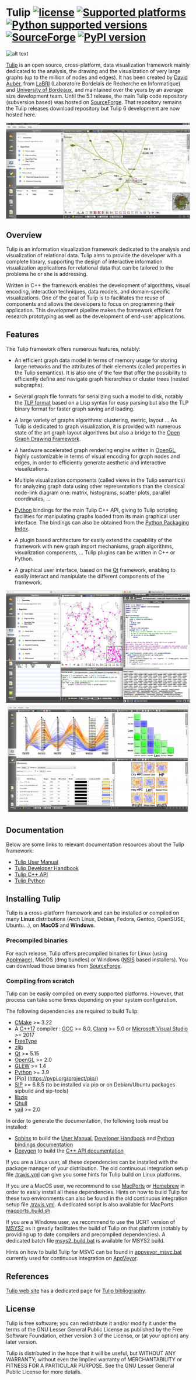 # Tulip [![license](https://img.shields.io/badge/license-LGPL_3.0-blue)](https://www.gnu.org/licenses/lgpl-3.0.html) [![Supported platforms](https://img.shields.io/badge/platforms-Linux%2064%20|%20MacOSX%2064%20|%20Windows%2064-blue)]() [![Python supported versions](https://img.shields.io/pypi/pyversions/tulip-python)]() [![SourceForge](https://img.shields.io/sourceforge/dt/auber/tulip.svg)](https://sourceforge.net/projects/auber/files/tulip/) [![PyPI version](https://badge.fury.io/py/tulip-python.svg)](https://badge.fury.io/py/tulip-python)

![alt text](https://tulip.labri.fr/site/sites/default/files/logo_web.png "Tulip")

[Tulip](https://tulip.labri.fr) is an open source, cross-platform, data visualization framework mainly dedicated to the analysis, 
the drawing and the visualization of very large graphs (up to the million of nodes and edges).
It has been created by [David Auber](https://www.labri.fr/perso/auber/david_auber_home_page/),
from [LaBRI](https://www.labri.fr/) (Laboratoire Bordelais de Recherche en Informatique) and [University of Bordeaux](https://www.u-bordeaux.fr/),
and maintained over the years by an average size development team.
Until the 5.1 release, the main Tulip code repository (subversion based) was hosted 
on [SourceForge](https://sourceforge.net/projects/auber/).
That repository remains the Tulip releases download repository but Tulip 6 development are now hosted here.

![alt text](screenshots/tulip_screenshot01.png "Tulip software GUI")

## Overview

Tulip is an information visualization framework dedicated to the analysis and visualization of 
relational data. Tulip aims to provide the developer with a complete library, supporting the design 
of interactive information visualization applications for relational data that can be tailored to 
the problems he or she is addressing.

Written in C++ the framework enables the development of algorithms, visual encoding,
interaction techniques, data models, and domain-specific visualizations. One of the goal 
of Tulip is to facilitates the reuse of components and allows the developers to focus on 
programming their application. This development pipeline makes the framework efficient 
for research prototyping as well as the development of end-user applications.

## Features

The Tulip framework offers numerous features, notably:

  * An efficient graph data model in terms of memory usage for storing large networks and 
  the attributes of their elements (called properties in the Tulip semantics).
  It is also one of the few that offer the possibility to efficiently define and navigate 
  graph hierarchies or cluster trees (nested subgraphs).
  
  * Several graph file formats for serializing such a model to disk, notably the 
  [TLP format](https://tulip.labri.fr/site/?q=tlp-file-format) based on a
  Lisp syntax for easy parsing but also the TLP binary format for faster graph 
  saving and loading.
  
  * A large variety of graphs algorithms: clustering, metric, layout ... As Tulip is dedicated
  to graph visualization, it is provided with numerous state of the art graph layout algorithms
  but also a bridge to the [Open Graph Drawing Framework](http://www.ogdf.net).
  
  * A hardware accelerated graph rendering engine written in [OpenGL](https://www.opengl.org), 
  highly customizable in terms of visual encoding for graph nodes and edges, in order to 
  efficiently generate aesthetic and interactive visualizations.
  
  * Multiple visualization components (called views in the Tulip semantics) for analyzing graph data
  using other representations than the classical node-link diagram one: matrix, histograms,
  scatter plots, parallel coordinates, ...
  
  * [Python](https://www.python.org) bindings for the main Tulip C++ API, giving to Tulip scripting 
  facilities for manipulating graphs loaded from its main graphical user interface.
  The bindings can also be obtained from the [Python Packaging Index](https://pypi.python.org/pypi/tulip-python).
  
  * A plugin based architecture for easily extend the capability of the framework with new
  graph import mechanisms, graph algorithms, visualization components, ...
  Tulip plugins can be written in C++ or Python.
    
  * A graphical user interface, based on the [Qt](https://www.qt.io) framework, enabling to
  easily interact and manipulate the different components of the framework.


<p align="center">
  <img src="screenshots/tulip_screenshot02.png" title="Python in action under Tulip 5"/>
  <img src="screenshots/tulip_screenshot03.png" title="Visual Analytics with Tulip 5"/>
</p>
  
## Documentation

Below are some links to relevant documentation resources about the Tulip framework:

  * [Tulip User Manual](https://tulip.labri.fr/Documentation/current/tulip-user/html/index.html)
  * [Tulip Developer Handbook](https://tulip.labri.fr/Documentation/current/tulip-dev/html/index.html)
  * [Tulip C++ API](https://tulip.labri.fr/Documentation/current/doxygen/html/index.html)
  * [Tulip Python](https://tulip.labri.fr/Documentation/current/tulip-python/html/index.html)
  
## Installing Tulip

Tulip is a cross-platform framework and can be installed or compiled on many **Linux** distributions (Arch Linux, Debian, Fedora, Gentoo, OpenSUSE, Ubuntu...), on **MacOS** and **Windows**.

### Precompiled binaries

For each release, Tulip offers precompiled binaries for Linux (using [AppImage](https://github.com/AppImage/AppImageKit)), 
MacOS (dmg bundles) or Windows ([NSIS](http://nsis.sourceforge.net/Main_Page) based installers).
You can download those binaries from [SourceForge](https://sourceforge.net/projects/auber/files/tulip/).

### Compiling from scratch

Tulip can be easily compiled on every supported platforms. However, that process can take some times
depending on your system configuration.

The following dependencies are required to build Tulip:

  * [CMake](https://cmake.org) >= 3.22
  * A [C++17](https://en.wikipedia.org/wiki/C%2B%2B11) compiler : [GCC](https://gcc.gnu.org/) >= 8.0,
  [Clang](https://clang.llvm.org/) >= 5.0 or 
  [Microsoft Visual Studio](https://www.visualstudio.com/) >= 2017
  * [FreeType](https://www.freetype.org) 
  * [zlib](http://zlib.net)
  * [Qt](https://www.qt.io) >= 5.15
  * [OpenGL](https://www.opengl.org) >= 2.0
  * [GLEW](http://glew.sourceforge.net/) >= 1.4
  * [Python](https://www.python.org) >= 3.9
  * [Pip] (https://pypi.org/project/pip/)
  * [SIP](https://www.riverbankcomputing.com/software/sip/) >= 6.8.5 (to be installed via pip or on Debian/Ubuntu packages sipbuild and sip-tools)
  * [libzip](https://libzip.org)
  * [Qhull](http://www.qhull.org/)
  * [yajl](https://lloyd.github.io/yajl/) >= 2.0  
  
In order to generate the documentation, the following tools must be installed:

  * [Sphinx](http://www.sphinx-doc.org/en/stable/) to build the [User Manual](https://tulip.labri.fr/Documentation/current/tulip-user/html/index.html), [Developer Handbook](https://tulip.labri.fr/Documentation/current/tulip-dev/html/index.html) and [Python bindings documentation](https://tulip.labri.fr/Documentation/current/tulip-python/html/index.html)
  * [Doxygen](http://www.stack.nl/~dimitri/doxygen/) to build the [C++ API documentation](https://tulip.labri.fr/Documentation/current/doxygen/html/index.html)

If you are a Linux user, all these dependencies can be installed with the package manager of your distribution. The old continuous integration setup file [.travis.yml](travis.yml) can give you some hints for Tulip build on Linux platforms.

If you are a MacOS user, we recommend to use [MacPorts](https://www.macports.org/) or [Homebrew](https://brew.sh/) in order to easily install all these dependencies. Hints on how to build Tulip for these two environments can also be found in the old continuous integration setup file [.travis.yml](travis.yml). A dedicated script is also available for MacPorts [macports_build.sh](bundlers/mac/macports_build.sh).

If you are a Windows user, we recommend to use the UCRT version of [MSYS2](http://www.msys2.org/) as it greatly facilitates the build of Tulip on
that platform (notably by providing up to date compilers and precompiled dependencies). A dedicated batch file [msys2_build.bat](bundlers/win/msys2_build.bat) is available for MSYS2 build.

Hints on how to build Tulip for MSVC can be found in [appveyor_msvc.bat](appveyor_msvc.bat) currently used for continuous integration on [AppVeyor](https://www.appveyor.com/).

## References

 [Tulip web site](https://tulip.labri.fr) has a dedicated page for [Tulip bibliography](https://tulip.labri.fr/site/?q=tulip-biblio).

## License

Tulip is free software; you can redistribute it and/or modify
it under the terms of the GNU Lesser General Public License
as published by the Free Software Foundation, either version 3
of the License, or (at your option) any later version.

Tulip is distributed in the hope that it will be useful,
but WITHOUT ANY WARRANTY; without even the implied warranty of
MERCHANTABILITY or FITNESS FOR A PARTICULAR PURPOSE.
See the GNU Lesser General Public License for more details.
